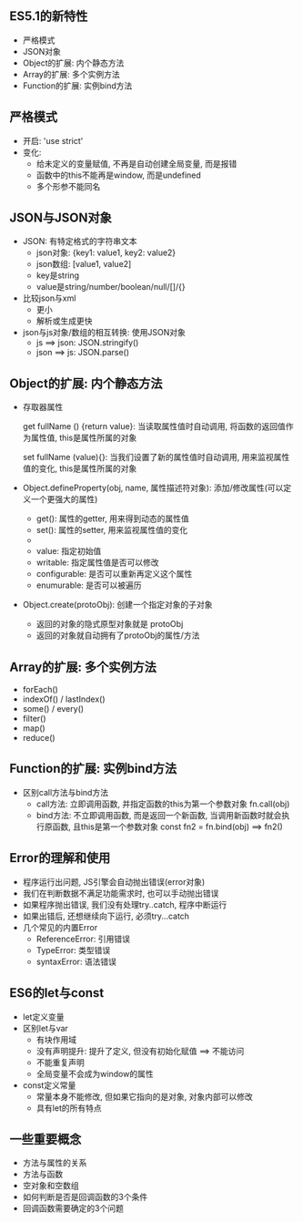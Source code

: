 ## ES5.1的新特性

- 严格模式
- JSON对象
- Object的扩展: 内个静态方法
- Array的扩展: 多个实例方法
- Function的扩展: 实例bind方法

## 严格模式

- 开启: 'use strict'
- 变化:
  - 给未定义的变量赋值, 不再是自动创建全局变量, 而是报错
  - 函数中的this不能再是window, 而是undefined
  - 多个形参不能同名

## JSON与JSON对象

- JSON: 有特定格式的字符串文本
  - json对象: {key1: value1, key2: value2}
  - json数组: [value1, value2]
  - key是string
  - value是string/number/boolean/null/[]/{}
- 比较json与xml
  - 更小
  - 解析或生成更快
- json与js对象/数组的相互转换: 使用JSON对象
  - js ==> json: JSON.stringify()
  - json ==> js: JSON.parse()

## Object的扩展: 内个静态方法

- 存取器属性

  get fullName () {return value}: 当读取属性值时自动调用, 将函数的返回值作为属性值, this是属性所属的对象

  set fullName (value){}: 当我们设置了新的属性值时自动调用, 用来监视属性值的变化, this是属性所属的对象

- Object.defineProperty(obj, name, 属性描述符对象): 添加/修改属性(可以定义一个更强大的属性)

  - get():  属性的getter, 用来得到动态的属性值
  - set(): 属性的setter, 用来监视属性值的变化
  - 
  - value: 指定初始值
  - writable: 指定属性值是否可以修改
  - configurable: 是否可以重新再定义这个属性
  - enumurable: 是否可以被遍历

- Object.create(protoObj):  创建一个指定对象的子对象

  - 返回的对象的隐式原型对象就是 protoObj
  - 返回的对象就自动拥有了protoObj的属性/方法

## Array的扩展: 多个实例方法

- forEach()
- indexOf() / lastIndex()
- some() / every()
- filter()
- map()
- reduce()

## Function的扩展: 实例bind方法

- 区别call方法与bind方法
  - call方法: 立即调用函数, 并指定函数的this为第一个参数对象  fn.call(obj)
  - bind方法: 不立即调用函数, 而是返回一个新函数, 当调用新函数时就会执行原函数, 且this是第一个参数对象      const fn2 = fn.bind(obj)  ==> fn2()

## Error的理解和使用

- 程序运行出问题, JS引擎会自动抛出错误(error对象)
- 我们在判断数据不满足功能需求时, 也可以手动抛出错误
- 如果程序抛出错误, 我们没有处理try..catch, 程序中断运行
- 如果出错后, 还想继续向下运行, 必须try...catch
- 几个常见的内置Error
  - ReferenceError: 引用错误
  - TypeError: 类型错误
  - syntaxError: 语法错误

## ES6的let与const

- let定义变量
- 区别let与var
  - 有块作用域
  - 没有声明提升: 提升了定义, 但没有初始化赋值 ==> 不能访问
  - 不能重复声明
  - 全局变量不会成为window的属性
- const定义常量
  - 常量本身不能修改, 但如果它指向的是对象, 对象内部可以修改
  - 具有let的所有特点

## 一些重要概念

- 方法与属性的关系
- 方法与函数
- 空对象和空数组
- 如何判断是否是回调函数的3个条件
- 回调函数需要确定的3个问题